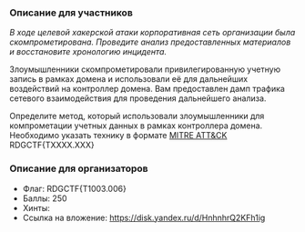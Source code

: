 ### Описание для участников
 *В ходе целевой хакерской атаки корпоративная сеть организации была скомпрометирована. Проведите анализ предоставленных материалов и восстановите хронологию инцидента.*
 
Злоумышленники скомпрометировали привилегированную учетную запись в рамках домена и использовали её для дальнейших воздействий на контроллер домена. Вам предоставлен дамп трафика сетевого взаимодействия для проведения дальнейшего анализа.

Определите метод, который использовали злоумышленники для компрометации учетных данных в рамках контроллера домена. Необходимо указать технику в формате [MITRE ATT&CK](https://attack.mitre.org/) RDGCTF{TXXXX.XXX}

### Описание для организаторов
- Флаг: RDGCTF{T1003.006}
- Баллы: 250
- Хинты:
- Ссылка на вложение: https://disk.yandex.ru/d/HnhnhrQ2KFh1ig